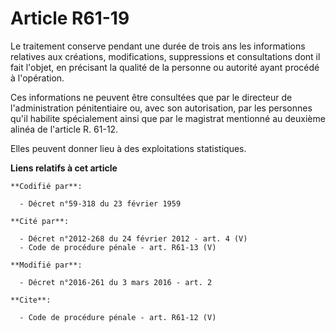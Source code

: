 # Article R61-19

Le traitement conserve pendant une durée de trois ans les informations relatives aux créations, modifications, suppressions
et consultations dont il fait l'objet, en précisant la qualité de la personne ou autorité ayant procédé à l'opération.

Ces informations ne peuvent être consultées que par le directeur de l'administration pénitentiaire ou, avec son autorisation,
par les personnes qu'il habilite spécialement ainsi que par le magistrat mentionné au deuxième alinéa de l'article R. 61-12. 

Elles peuvent donner lieu à des exploitations statistiques.

**Liens relatifs à cet article**

	**Codifié par**:

	  - Décret n°59-318 du 23 février 1959

	**Cité par**:

	  - Décret n°2012-268 du 24 février 2012 - art. 4 (V)
	  - Code de procédure pénale - art. R61-13 (V)

	**Modifié par**:

	  - Décret n°2016-261 du 3 mars 2016 - art. 2

	**Cite**:

	  - Code de procédure pénale - art. R61-12 (V)
